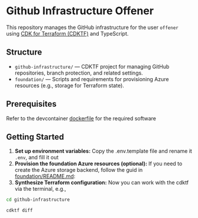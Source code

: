 # Github Infrastructure Offener

This repository manages the GitHub infrastructure for the user `offener` using [CDK for Terraform (CDKTF)](https://developer.hashicorp.com/terraform/cdktf) and TypeScript. 

## Structure

- `github-infrastructure/` — CDKTF project for managing GitHub repositories, branch protection, and related settings.
- `foundation/` — Scripts and requirements for provisioning Azure resources (e.g., storage for Terraform state).

## Prerequisites

Refer to the devcontainer [dockerfile](./.devcontainer/dockerfile) for the required software

## Getting Started

1. **Set up environment variables:** Copy the .env.template file and rename it `.env`, and fill it out
2. **Provision the foundation Azure resources (optional):** If you need to create the Azure storage backend, follow the guid in [foundation/README.md](./foundation/README.md):
3. **Synthesize Terraform configuration:** Now you can work with the cdktf via the terminal, e.g.,
   
```bash
cd github-infrastructure

cdktf diff
```
